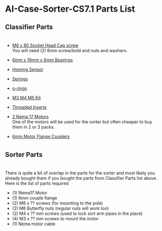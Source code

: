 # AI-Case-Sorter-CS7.1 Parts List

## Classifier Parts

# 



* [M6 x 80 Socket Head Cap screw](https://www.amazon.com/dp/B01N91YP3N)  
You will need (2) 6mm screw/bold and nuts and washers. 

* [6mm x 19mm x 6mm  Bearings](https://www.amazon.com/dp/B07FMV2ZHR)

* [Homing Sensor](https://www.amazon.com/gp/product/B07PCN6T6F)

* [Springs]()

* [o-rings]()

* [M3 M4 M5 Kit]()

* [Threaded Inserts]()

* [2 Nema 17 Motors]()   
One of the motors will be used for the sorter but often cheaper to buy them in 2 or 3 packs. 

* [6mm Motor Flange Couplers]()


# 

## Sorter Parts

# 

There is quite a bit of overlap in the parts for the sorter and most likely you already bought them if you bought the parts from Classifier Parts list above. Here is the list of parts required

* (1) Nema17 Motor
* (1) 6mm couple flange
* (2) M6 x ?? screws (for mounting to the pole)
* (2) M6 Butterfly nuts (regular nuts will work too)
* (2) M4 x ?? mm screws (used to lock sort arm pipes in the place)
* (4) M3 x ?? mm screws to mount the motor
* (1) Nema motor cable

